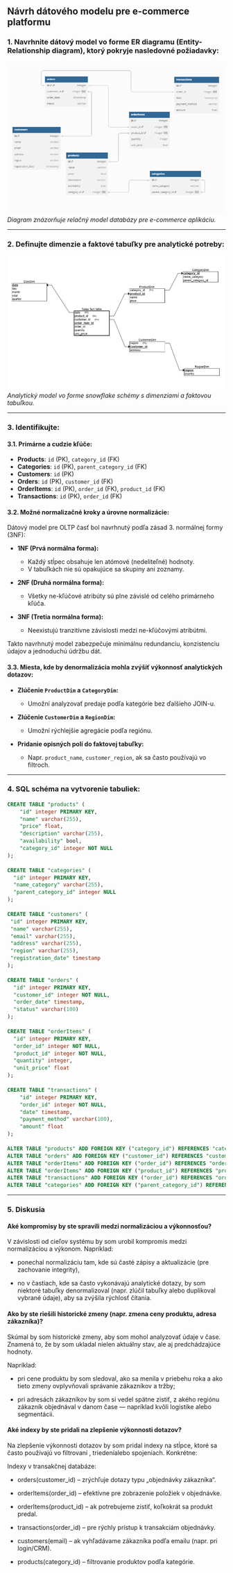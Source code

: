 ## Návrh dátového modelu pre e-commerce platformu

### 1. Navrhnite dátový model vo forme ER diagramu (Entity-Relationship diagram), ktorý pokryje nasledovné požiadavky:

![ER-diagram](images/diagram.png)  
*Diagram znázorňuje relačný model databázy pre e-commerce aplikáciu.*

---

### 2. Definujte dimenzie a faktové tabuľky pre analytické potreby:

![Snowflake scheme](images/snowflake_scheme.png)  
*Analytický model vo forme snowflake schémy s dimenziami a faktovou tabuľkou.*

---

### 3. Identifikujte:

#### 3.1. Primárne a cudzie kľúče:

- **Products**: `id` (PK), `category_id` (FK)
- **Categories**: `id` (PK), `parent_category_id` (FK)
- **Customers**: `id` (PK)
- **Orders**: `id` (PK), `customer_id` (FK)
- **OrderItems**: `id` (PK), `order_id` (FK), `product_id` (FK)
- **Transactions**: `id` (PK), `order_id` (FK)

#### 3.2. Možné normalizačné kroky a úrovne normalizácie:

Dátový model pre OLTP časť bol navrhnutý podľa zásad 3. normálnej formy (3NF):

- **1NF (Prvá normálna forma):**
  - Každý stĺpec obsahuje len atómové (nedeliteľné) hodnoty.
  - V tabuľkách nie sú opakujúce sa skupiny ani zoznamy.

- **2NF (Druhá normálna forma):**
  - Všetky ne-kľúčové atribúty sú plne závislé od celého primárneho kľúča.

- **3NF (Tretia normálna forma):**
  - Neexistujú tranzitívne závislosti medzi ne-kľúčovými atribútmi.

Takto navrhnutý model zabezpečuje minimálnu redundanciu, konzistenciu údajov a jednoduchú údržbu dát.

#### 3.3. Miesta, kde by denormalizácia mohla zvýšiť výkonnosť analytických dotazov:

- **Zlúčenie `ProductDim` a `CategoryDim`:**
  - Umožní analyzovať predaje podľa kategórie bez ďalšieho JOIN-u.

- **Zlúčenie `CustomerDim` a `RegionDim`:**
  - Umožní rýchlejšie agregácie podľa regiónu.

- **Pridanie opisných polí do faktovej tabuľky:**
  - Napr. `product_name`, `customer_region`, ak sa často používajú vo filtroch.

---

### 4. SQL schéma na vytvorenie tabuliek:

```sql
CREATE TABLE "products" (
    "id" integer PRIMARY KEY,
    "name" varchar(255),
    "price" float,
    "description" varchar(255),
    "availability" bool,
    "category_id" integer NOT NULL
);

CREATE TABLE "categories" (
  "id" integer PRIMARY KEY,
  "name_category" varchar(255),
  "parent_category_id" integer NULL
);

CREATE TABLE "customers" (
 "id" integer PRIMARY KEY,
 "name" varchar(255),
 "email" varchar(255),
 "address" varchar(255),
 "region" varchar(255),
 "registration_date" timestamp
);

CREATE TABLE "orders" (
  "id" integer PRIMARY KEY,
  "customer_id" integer NOT NULL,
  "order_date" timestamp,
  "status" varchar(100)
);

CREATE TABLE "orderItems" (
  "id" integer PRIMARY KEY,
  "order_id" integer NOT NULL,
  "product_id" integer NOT NULL,
  "quantity" integer,
  "unit_price" float
);

CREATE TABLE "transactions" (
    "id" integer PRIMARY KEY,
    "order_id" integer NOT NULL,
    "date" timestamp,
    "payment_method" varchar(100),
    "amount" float
);

ALTER TABLE "products" ADD FOREIGN KEY ("category_id") REFERENCES "categories" ("id");
ALTER TABLE "orders" ADD FOREIGN KEY ("customer_id") REFERENCES "customers" ("id");
ALTER TABLE "orderItems" ADD FOREIGN KEY ("order_id") REFERENCES "orders" ("id");
ALTER TABLE "orderItems" ADD FOREIGN KEY ("product_id") REFERENCES "products" ("id");
ALTER TABLE "transactions" ADD FOREIGN KEY ("order_id") REFERENCES "orders" ("id");
ALTER TABLE "categories" ADD FOREIGN KEY ("parent_category_id") REFERENCES "categories" ("id");
```

---

### 5. Diskusia

#### Aké kompromisy by ste spravili medzi normalizáciou a výkonnosťou?

V závislosti od cieľov systému by som urobil kompromis medzi normalizáciou a výkonom. 
Napríklad:

  - ponechal normalizáciu tam, kde sú časté zápisy a aktualizácie (pre zachovanie integrity),
  
  - no v častiach, kde sa často vykonávajú analytické dotazy, by som niektoré tabuľky denormalizoval (napr. zlúčil tabuľky alebo duplikoval vybrané údaje), aby sa zvýšila rýchlosť čítania.

#### Ako by ste riešili historické zmeny (napr. zmena ceny produktu, adresa zákazníka)?

Skúmal by som historické zmeny, aby som mohol analyzovať údaje v čase. Znamená to, že by som ukladal nielen aktuálny stav, ale aj predchádzajúce hodnoty.

Napríklad:

  - pri cene produktu by som sledoval, ako sa menila v priebehu roka a ako tieto zmeny ovplyvňovali správanie zákazníkov a tržby;

  - pri adresách zákazníkov by som si vedel spätne zistiť, z akého regiónu zákazník objednával v danom čase — napríklad kvôli logistike alebo segmentácii.

#### Aké indexy by ste pridali na zlepšenie výkonnosti dotazov?

Na zlepšenie výkonnosti dotazov by som pridal indexy na stĺpce, ktoré sa často používajú vo filtrovaní , triedeníalebo spojeniach. Konkrétne:

Indexy v transakčnej databáze:
  - orders(customer_id) – zrýchľuje dotazy typu „objednávky zákazníka“.

  - orderItems(order_id) – efektívne pre zobrazenie položiek v objednávke.

  - orderItems(product_id) – ak potrebujeme zistiť, koľkokrát sa produkt predal.

  - transactions(order_id) – pre rýchly prístup k transakciám objednávky.

  - customers(email) – ak vyhľadávame zákazníka podľa emailu (napr. pri login/CRM).

  - products(category_id) – filtrovanie produktov podľa kategórie.
